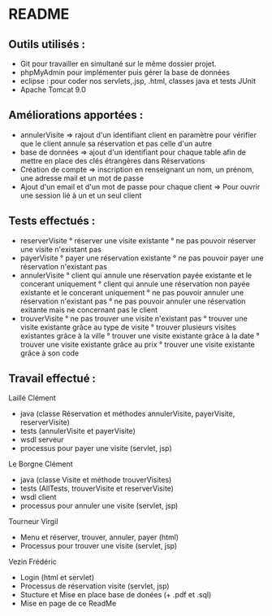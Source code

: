 # README

Outils utilisés : 
-
- Git pour travailler en simultané sur le même dossier projet.
- phpMyAdmin pour implémenter puis gérer la base de données
- eclipse : pour coder nos servlets,.jsp, .html, classes java et tests JUnit
- Apache Tomcat 9.0


Améliorations apportées :
-
- annulerVisite => rajout d'un identifiant client en paramètre pour vérifier que le client annule sa réservation et pas celle d'un autre
- base de données => ajout d'un identifiant pour chaque table afin de mettre en place des clés étrangères dans Réservations
- Création de compte => inscription en renseignant un nom, un prénom, une adresse mail et un mot de passe
- Ajout d'un email et d'un mot de passe pour chaque client => Pour ouvrir une session lié à un et un seul client


Tests effectués :
-
  - reserverVisite
    ° réserver une visite existante
    ° ne pas pouvoir réserver une visite n'existant pas
  - payerVisite
    ° payer une réservation existante
    ° ne pas pouvoir payer une réservation n'existant pas
  - annulerVisite
    ° client qui annule une réservation payée existante et le concerant uniquement
    ° client qui annule une réservation non payée existante et le concerant uniquement
    ° ne pas pouvoir annuler une réservation n'existant pas
    ° ne pas pouvoir annuler une réservation exitante mais ne concernant pas le client
  - trouverVisite
    ° ne pas trouver une visite n'existant pas
    ° trouver une visite existante grâce au type de visite
    ° trouver plusieurs visites existantes grâce à la ville
    ° trouver une visite existante grâce à la date
    ° trouver une visite existante grâce au prix
    ° trouver une visite existante grâce à son code


Travail effectué :
- 

Laillé Clément
  - java (classe Réservation et méthodes annulerVisite, payerVisite, reserverVisite)
  - tests (annulerVisite et payerVisite)
  - wsdl serveur
  - processus pour payer une visite (servlet, jsp)

Le Borgne Clément
  - java (classe Visite et méthode trouverVisites)
  - tests (AllTests, trouverVisite et reserverVisite)
  - wsdl client
  - processus pour annuler une visite (servlet, jsp)
  
Tourneur Virgil
  - Menu et réserver, trouver, annuler, payer (html)
  - Processus pour trouver une visite (servlet, jsp)

Vezin Frédéric
  - Login (html et servlet) 
  - Processus de réservation visite (servlet, jsp)
  - Stucture et Mise en place base de donées (+ .pdf et .sql)
  - Mise en page de ce ReadMe
